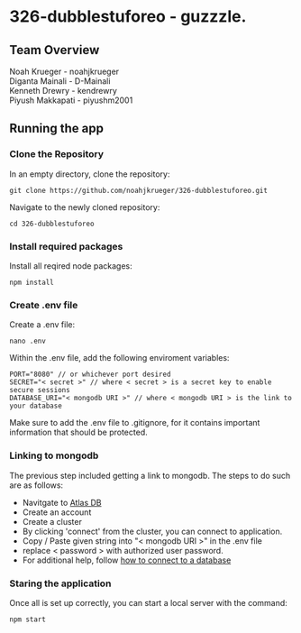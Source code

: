 # 326-dubblestuforeo - guzzzle.

## Team Overview  
Noah Krueger - noahjkrueger  
Diganta Mainali - D-Mainali  
Kenneth Drewry - kendrewry  
Piyush Makkapati - piyushm2001  

## Running the app

### Clone the Repository

In an empty directory, clone the repository:  

    git clone https://github.com/noahjkrueger/326-dubblestuforeo.git

Navigate to the newly cloned repository:  

    cd 326-dubblestuforeo

### Install required packages

Install all reqired node packages: 

    npm install

### Create .env file

Create a .env file:  

    nano .env

Within the .env file, add the following enviroment variables:  

    PORT="8080" // or whichever port desired
    SECRET="< secret >" // where < secret > is a secret key to enable secure sessions
    DATABASE_URI="< mongodb URI >" // where < mongodb URI > is the link to your database
Make sure to add the .env file to .gitignore, for it contains important information that should be protected.

### Linking to mongodb

The previous step included getting a link to mongodb. The steps to do such are as follows:  
- Navitgate to [Atlas DB](https://www.mongodb.com/atlas/database)
- Create an account
- Create a cluster
- By clicking 'connect' from the cluster, you can connect to application.
- Copy / Paste given string into "< mongodb URI >" in the .env file
- replace < password > with authorized user password.
- For additional help, follow [how to connect to a database](https://www.mongodb.com/docs/atlas/connect-to-database-deployment/)

### Staring the application

Once all is set up correctly, you can start a local server with the command:  

    npm start